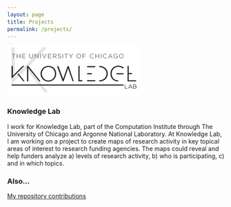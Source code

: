 ```yaml
---
layout: page
title: Projects
permalink: /projects/
---
```


![Alt text](/images/klab.png)

### Knowledge Lab

I work for Knowledge Lab, part of the Computation Institute through The University of Chicago and Argonne National Laboratory.  At Knowledge Lab, I am working on a project to create maps of research activity in key topical areas of interest to research funding agencies. The maps could reveal and help funders analyze a) levels of research activity, b) who is participating, c) and in which topics.

### Also...

[My repository contributions](http://github.com/meganbarnes)
